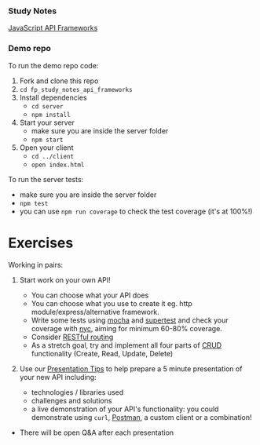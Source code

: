 ### Study Notes
[JavaScript API Frameworks](https://github.com/getfutureproof/fp_guides_wiki/wiki/JavaScript-API-Frameworks)

### Demo repo
To run the demo repo code:
1. Fork and clone this repo
2. `cd fp_study_notes_api_frameworks`
3. Install dependencies
    - `cd server`
    - `npm install`
3. Start your server
    - make sure you are inside the server folder
    - `npm start`
4. Open your client
    - `cd ../client`
    - `open index.html`
  
To run the server tests:
   - make sure you are inside the server folder
   - `npm test`
   - you can use `npm run coverage` to check the test coverage (it's at 100%!)


# Exercises
Working in pairs:
1. Start work on your own API!
   - You can choose what your API does
   - You can choose what you use to create it eg. http module/express/alternative framework.
   - Write some tests using [mocha](https://www.npmjs.com/package/mocha) and [supertest](https://www.npmjs.com/package/supertest) and check your coverage with [nyc](https://www.npmjs.com/package/nyc), aiming for minimum 60-80% coverage.
    - Consider [RESTful routing](https://gist.github.com/alexpchin/09939db6f81d654af06b)
    - As a stretch goal, try and implement all four parts of [CRUD](https://en.wikipedia.org/wiki/Create,_read,_update_and_delete) functionality (Create, Read, Update, Delete)


2. Use our [Presentation Tips](https://gist.github.com/getfutureproof-admin/8858ae4a2e9ef624422b0ed502d9332d) to help prepare a 5 minute presentation of your new API including:
    - technologies / libraries used
    - challenges and solutions
    - a live demonstration of your API's functionality: you could demonstrate using `curl`, [Postman](https://www.postman.com/), a custom client or a combination!
  - There will be open Q&A after each presentation
  
